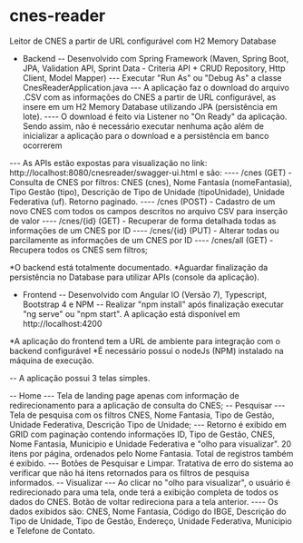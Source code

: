 # cnes-reader
Leitor de CNES a partir de URL configurável com H2 Memory Database

- Backend
-- Desenvolvido com Spring Framework (Maven, Spring Boot, JPA, Validation API, Sprint Data - Criteria API + CRUD Repository, Http Client, Model Mapper)
--- Executar "Run As" ou "Debug As" a classe CnesReaderApplication.java
--- A aplicação faz o download do arquivo .CSV com as informações do CNES a partir de URL configurável, as insere em um H2 Memory Database utilizando JPA (persistência em lote).
---- O download é feito via Listener no "On Ready" da aplicação. Sendo assim, não é necessário executar nenhuma ação além de inicializar a aplicação para o download e a persistência em banco ocorrerem

--- As APIs estão expostas para visualização no link: http://localhost:8080/cnesreader/swagger-ui.html e são:
---- /cnes (GET) - Consulta de CNES por filtros: CNES (cnes), Nome Fantasia (nomeFantasia), Tipo Gestão (tipo), Descrição de Tipo de Unidade (tipoUnidade), Unidade Federativa (uf). Retorno paginado.
---- /cnes (POST) - Cadastro de um novo CNES com todos os campos descritos no arquivo CSV para inserção de valor 
---- /cnes/{id} (GET) - Recuperar de forma detalhada todas as informações de um CNES por ID
---- /cnes/{id} (PUT) - Alterar todas ou parcilamente as informações de um CNES por ID
---- /cnes/all (GET) - Recupera todos os CNES sem filtros;

*O backend está totalmente documentado.
*Aguardar finalização da persistência no Database para utilizar APIs (console da aplicação).

- Frontend
-- Desenvolvido com Angular IO (Versão 7), Typescript, Bootstrap 4 e NPM
-- Realizar "npm install" após finalização executar "ng serve" ou "npm start". A aplicação está disponível em http://localhost:4200

*A aplicação do frontend tem a URL de ambiente para integração com o backend configurável
*É necessário possui o nodeJs (NPM) instalado na máquina de execução.

-- A aplicação possui 3 telas simples.

-- Home
--- Tela de landing page apenas com informação de redirecionamento para a aplicação de consulta do CNES;
-- Pesquisar
--- Tela de pesquisa com os filtros CNES, Nome Fantasia, Tipo de Gestão, Unidade Federativa, Descrição Tipo de Unidade;
--- Retorno é exibido em GRID com paginação contendo informações ID, Tipo de Gestão, CNES, Nome Fantasia, Municipio e Unidade Federativa e "olho para visualizar". 20 itens por página, ordenados pelo Nome Fantasia. Total de registros também é exibido.
--- Botões de Pesquisar e Limpar. Tratativa de erro do sistema ao verificar que não há itens retornados para os filtros de pesquisa informados.
-- Visualizar
--- Ao clicar no "olho para visualizar", o usuário é redirecionado para uma tela, onde terá a exibição completa de todos os dados do CNES. Botão de voltar redireciona para a tela anterior.
---- Os dados exibidos são: CNES, Nome Fantasia, Código do IBGE, Descrição do Tipo de Unidade, Tipo de Gestão, Endereço, Unidade Federativa, Municipio e Telefone de Contato. 
